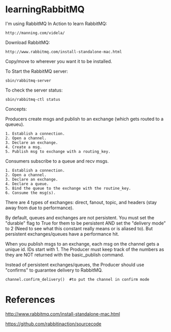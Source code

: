 learningRabbitMQ
================

I'm using RabbitMQ In Action to learn RabbitMQ:
```
http://manning.com/videla/
```

Download RabbitMQ:
```
http://www.rabbitmq.com/install-standalone-mac.html
```  

Copy/move to wherever you want it to be installed.

To Start the RabbitMQ server:
```
sbin/rabbitmq-server
```

To check the server status:
```
sbin/rabbitmq-ctl status
```

Concepts:

Producers create msgs and publish to an exchange (which gets routed to a queueu).
```
1. Establish a connection.
2. Open a channel.
3. Declare an exchange.
4. Create a msg.
5. Publish msg to exchange with a routing_key.
```

Consumers subscribe to a queue and recv msgs.
```
1. Establish a connection.
2. Open a channel.
3. Declare an exchange.
4. Declare a queue.
5. Bind the queue to the exchange with the routine_key.
6. Consume the msg(s).
```

There are 4 types of exchanges: direct, fanout, topic, and headers (stay away from due to performance).

By default, queues and exchanges are not persistent.  You must set the "durable" flag to True for them to be persistent AND set the "delivery mode" to 2 (Need to see what this constant really means or is aliased to).  But persistent exchanges/queues have a performance hit.

When you publish msgs to an exchange, each msg on the channel gets a unique id.  IDs start with 1.  The Producer must keep track of the numbers as they are NOT returned with the basic_publish command.

Instead of persistent exchanges/queues, the Producer should use "confirms" to guarantee delivery to RabbitMQ.
```
channel.confirm_delivery()  #to put the channel in confirm mode
```





References
==========
http://www.rabbitmq.com/install-standalone-mac.html

https://github.com/rabbitinaction/sourcecode

